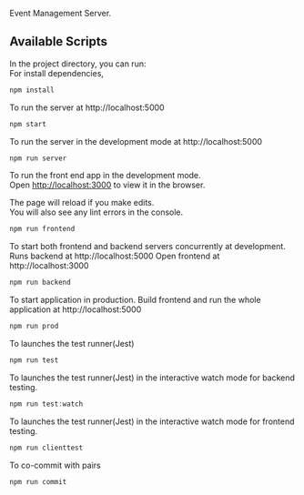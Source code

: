 Event Management Server.

## Available Scripts

In the project directory, you can run:
\
For install dependencies,

```js
npm install
```

To run the server at http://localhost:5000

```js
npm start
```

To run the server in the development mode at http://localhost:5000

```js
npm run server
```

To run the front end app in the development mode.<br />
Open [http://localhost:3000](http://localhost:3000) to view it in the browser.

The page will reload if you make edits.<br />
You will also see any lint errors in the console.

```js
npm run frontend
```

To start both frontend and backend servers concurrently at development.
Runs backend at http://localhost:5000
Open frontend at http://localhost:3000

```js
npm run backend
```

To start application in production.
Build frontend and run the whole application at http://localhost:5000

```js
npm run prod
```

To launches the test runner(Jest)

```js
npm run test
```

To launches the test runner(Jest) in the interactive watch mode for backend testing.

```js
npm run test:watch
```

To launches the test runner(Jest) in the interactive watch mode for frontend testing.

```js
npm run clienttest
```

To co-commit with pairs

```js
npm run commit
```
